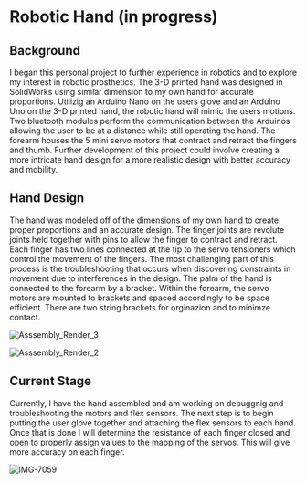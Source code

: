# Robotic Hand (in progress)

## Background
I began this personal project to further experience in robotics and to explore my interest in robotic prosthetics. The 3-D printed hand was designed in SolidWorks using similar dimension to my own hand for accurate proportions. Utilizig an Arduino Nano on the users glove and an Arduino Uno on the 3-D printed hand, the robotic hand will mimic the users motions. Two bluetooth modules perform the communication between the Arduinos allowing the user to be at a distance while still operating the hand. The forearm houses the 5 mini servo motors that contract and retract the fingers and thumb. Further development of this project could involve creating a more intricate hand design for a more realistic design with better accuracy and mobility.

## Hand Design
The hand was modeled off of the dimensions of my own hand to create proper proportions and an accurate design. The finger joints are revolute joints held together with pins to allow the finger to contract and retract. Each finger has two lines connected at the tip to the servo tensioners which control the movement of the fingers. The most challenging part of this process is the troubleshooting that occurs when discovering constraints in movement due to interferences in the design. The palm of the hand is connected to the forearm by a bracket. Within the forearm, the servo motors are mounted to brackets and spaced accordingly to be space efficient. There are two string brackets for orginazion and to minimze contact.

![Asssembly_Render_3](https://user-images.githubusercontent.com/60329920/117714749-3bb22300-b18c-11eb-8f27-2caad009e33e.JPG)

![Asssembly_Render_2](https://user-images.githubusercontent.com/60329920/117715895-c0517100-b18d-11eb-933f-50673c50359d.JPG)

## Current Stage
Currently, I have the hand assembled and am working on debuggnig and troubleshooting the motors and flex sensors. The next step is to begin putting the user glove together and attaching the flex sensors to each hand. Once that is done I will determine the resistance of each finger closed and open to properly assign values to the mapping of the servos. This will give more accuracy on each finger. 

![IMG-7059](https://user-images.githubusercontent.com/60329920/117733647-cacc3480-b1a6-11eb-865d-ec73822f799f.jpg)

